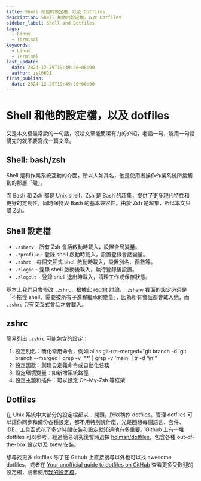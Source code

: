 ```yaml
---
title: Shell 和他的設定檔，以及 Dotfiles
description: Shell 和他的設定檔，以及 Dotfiles
sidebar_label: Shell and Dotfiles
tags:
  - Linux
  - Terminal
keywords:
  - Linux
  - Terminal
last_update:
  date: 2024-12-29T19:49:30+08:00
  author: zsl0621
first_publish:
  date: 2024-12-29T19:49:30+08:00
---
```


# Shell 和他的設定檔，以及 dotfiles

又是本文檔最常說的一句話，沒啥文章能簡潔有力的介紹，老話一句，能用一句話講完的就不要寫成一篇文章。

## Shell: bash/zsh

Shell 是和作業系統互動的介面，所以人如其名，他是使用者操作作業系統所接觸到的那層「殼」。

而 Bash 和 Zsh 都是 Unix shell，Zsh 是 Bash 的超集，提供了更多現代特性和更好的定制性，同時保持與 Bash 的基本兼容性。由於 Zsh 是超集，所以本文只講 Zsh。

## Shell 設定檔

- `.zshenv` - 所有 Zsh 會話啟動時載入，設置全局變量。
- `.zprofile` - 登錄 shell 啟動時載入，設置登錄會話變量。
- `.zshrc` - 每個交互式 shell 啟動時載入，設置別名、函數等。
- `.zlogin` - 登錄 shell 啟動後載入，執行登錄後設置。
- `.zlogout` - 登錄 shell 退出時載入，清理工作或保存狀態。

基本上我們只會修改 `.zshrc`，根據此 [reddit 討論](https://www.reddit.com/r/zsh/comments/kwmrf4/help_me_understand_best_practices_re/)，`.zshenv` 裡面的設定必須是「不拖慢 shell、需要被所有子進程繼承的變量」，因為所有會話都會載入他，而 `.zshrc` 只有交互式會話才會載入。

## zshrc

簡易列出 `.zshrc` 可能包含的設定：

1. 設定別名：簡化常用命令，例如 alias git-rm-merged="git branch -d `git branch --merged | grep -v '^*' | grep -v 'main' | tr -d '\n'"
2. 設定函數：創建自定義命令或自動化任務
3. 設定環境變量：如新增系統路徑
4. 設定主題和插件：可以設定 Oh-My-Zsh 等框架

## Dotfiles

在 Unix 系統中大部分的設定檔都以 `.` 開頭，所以稱作 dotfiles。管理 dotfiles 可以讓你同步和備份各種設定，都不用特別說什麼，光是回想每個語言、套件、IDE、工具函式花了多少時間安裝和設定就知道他有多重要。Github 上有一堆 dotfiles 可以參考，經過簡易研究後暫時選擇 [holman/dotfiles](https://github.com/holman/dotfiles)，包含各種 out-of-the-box 設定以及 brew 安裝。

想尋找更多 dotfiles 除了在 Github 上直接搜尋以外也可以找 awesome dotfiles，或者在 [Your unofficial guide to dotfiles on GitHub](https://dotfiles.github.io/inspiration/) 查看更多受歡迎的設定檔，或者使用[我的設定檔](/docs/linux/macos-dotfiles)。
